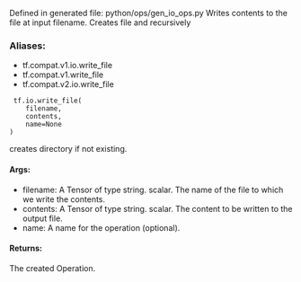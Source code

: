 Defined in generated file: python/ops/gen_io_ops.py
Writes contents to the file at input filename. Creates file and recursively
### Aliases:
- tf.compat.v1.io.write_file
- tf.compat.v1.write_file
- tf.compat.v2.io.write_file

```
 tf.io.write_file(
    filename,
    contents,
    name=None
)
```
creates directory if not existing.
#### Args:
- filename: A Tensor of type string. scalar. The name of the file to which we write the contents.
- contents: A Tensor of type string. scalar. The content to be written to the output file.
- name: A name for the operation (optional).
#### Returns:
The created Operation.
